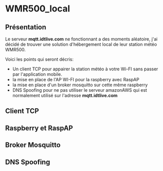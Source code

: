 # WMR500_local

## Présentation
Le serveur __mqtt.idtlive.com__ ne fonctionnant a des moments aléatoire, j'ai décidé de trouver une solution d'hébergement local de leur station météo WMR500.

Voici les points qui seront décris:
- Un client TCP pour appairer la station météo à votre Wi-FI sans passer par l'application mobile.
- la mise en place de l'AP WI-FI pour la raspberry avec RaspAP
- la mise en place d'un broker mosquitto sur cette même raspberry
- DNS Spoofing pour ne pas utiliser le serveur amazonAWS qui est normalement utilisé sur l'adresse __mqtt.idtlive.com__


## Client TCP

## Raspberry et RaspAP

## Broker Mosquitto

## DNS Spoofing
